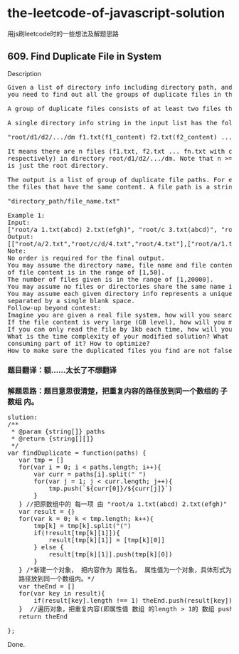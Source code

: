 # the-leetcode-of-javascript-solution
用js刷leetcode时的一些想法及解题思路

## 609. Find Duplicate File in System
Description
<pre>
Given a list of directory info including directory path, and all the files with contents in this directory, 
you need to find out all the groups of duplicate files in the file system in terms of their paths.

A group of duplicate files consists of at least two files that have exactly the same content.

A single directory info string in the input list has the following format:

"root/d1/d2/.../dm f1.txt(f1_content) f2.txt(f2_content) ... fn.txt(fn_content)"

It means there are n files (f1.txt, f2.txt ... fn.txt with content f1_content, f2_content ... fn_content, 
respectively) in directory root/d1/d2/.../dm. Note that n >= 1 and m >= 0. If m = 0, it means the directory 
is just the root directory.

The output is a list of group of duplicate file paths. For each group, it contains all the file paths of 
the files that have the same content. A file path is a string that has the following format:

"directory_path/file_name.txt"

Example 1:
Input:
["root/a 1.txt(abcd) 2.txt(efgh)", "root/c 3.txt(abcd)", "root/c/d 4.txt(efgh)", "root 4.txt(efgh)"]
Output:  
[["root/a/2.txt","root/c/d/4.txt","root/4.txt"],["root/a/1.txt","root/c/3.txt"]]
Note:
No order is required for the final output.
You may assume the directory name, file name and file content only has letters and digits, and the length 
of file content is in the range of [1,50].
The number of files given is in the range of [1,20000].
You may assume no files or directories share the same name in the same directory.
You may assume each given directory info represents a unique directory. Directory path and file info are 
separated by a single blank space.
Follow-up beyond contest:
Imagine you are given a real file system, how will you search files? DFS or BFS?
If the file content is very large (GB level), how will you modify your solution?
If you can only read the file by 1kb each time, how will you modify your solution?
What is the time complexity of your modified solution? What is the most time-consuming part and memory 
consuming part of it? How to optimize?
How to make sure the duplicated files you find are not false positive?
</pre>

### 题目翻译：额……太长了不想翻译
### 解题思路：题目意思很清楚，把重复内容的路径放到同一个数组的 子数组 内。
<pre>
slution:
/**
 * @param {string[]} paths
 * @return {string[][]}
 */
var findDuplicate = function(paths) {
   var tmp = []
   for(var i = 0; i < paths.length; i++){
       var curr = paths[i].split(" ")
       for(var j = 1; j < curr.length; j++){
           tmp.push(`${curr[0]}/${curr[j]}`)
       }
   } //把原数组中的 每一项 由 "root/a 1.txt(abcd) 2.txt(efgh)" -> "root/a/1.txt(abcd)", "root/a/2.txt(efgh)"
   var result = {}
   for(var k = 0; k < tmp.length; k++){
       tmp[k] = tmp[k].split("(")
       if(!result[tmp[k][1]]){
           result[tmp[k][1]] = [tmp[k][0]]
       } else {
           result[tmp[k][1]].push(tmp[k][0])
       }
   } /*新建一个对象， 把内容作为 属性名， 属性值为一个对象，具体形式为{ abcd): [root/a/1.txt], efgh): [root/a/2.txt]}，把同样内容的
   路径放到同一个数组内。*/
   var theEnd = []
   for(var key in result){
       if(result[key].length !== 1) theEnd.push(result[key])
   }  //遍历对象，把重复内容(即属性值 数组 的length > 1的 数组 push到一个新的数组内，即为所求结果)
   return theEnd 
   
};
</pre>
Done.
